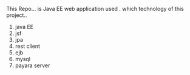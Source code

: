 This Repo...  is Java EE web application used .
which technology of this project..
1. java EE
2. jsf
3. jpa
4. rest client
5. ejb
6. mysql
7. payara server
   
